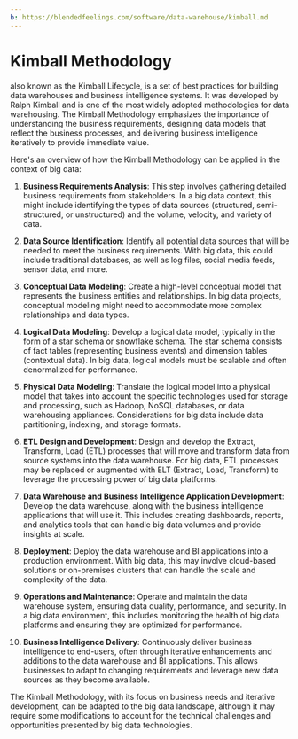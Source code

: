 ```yaml
---
b: https://blendedfeelings.com/software/data-warehouse/kimball.md
---
```


# Kimball Methodology 
also known as the Kimball Lifecycle, is a set of best practices for building data warehouses and business intelligence systems. It was developed by Ralph Kimball and is one of the most widely adopted methodologies for data warehousing. The Kimball Methodology emphasizes the importance of understanding the business requirements, designing data models that reflect the business processes, and delivering business intelligence iteratively to provide immediate value.

Here's an overview of how the Kimball Methodology can be applied in the context of big data:

1. **Business Requirements Analysis**: This step involves gathering detailed business requirements from stakeholders. In a big data context, this might include identifying the types of data sources (structured, semi-structured, or unstructured) and the volume, velocity, and variety of data.

2. **Data Source Identification**: Identify all potential data sources that will be needed to meet the business requirements. With big data, this could include traditional databases, as well as log files, social media feeds, sensor data, and more.

3. **Conceptual Data Modeling**: Create a high-level conceptual model that represents the business entities and relationships. In big data projects, conceptual modeling might need to accommodate more complex relationships and data types.

4. **Logical Data Modeling**: Develop a logical data model, typically in the form of a star schema or snowflake schema. The star schema consists of fact tables (representing business events) and dimension tables (contextual data). In big data, logical models must be scalable and often denormalized for performance.

5. **Physical Data Modeling**: Translate the logical model into a physical model that takes into account the specific technologies used for storage and processing, such as Hadoop, NoSQL databases, or data warehousing appliances. Considerations for big data include data partitioning, indexing, and storage formats.

6. **ETL Design and Development**: Design and develop the Extract, Transform, Load (ETL) processes that will move and transform data from source systems into the data warehouse. For big data, ETL processes may be replaced or augmented with ELT (Extract, Load, Transform) to leverage the processing power of big data platforms.

7. **Data Warehouse and Business Intelligence Application Development**: Develop the data warehouse, along with the business intelligence applications that will use it. This includes creating dashboards, reports, and analytics tools that can handle big data volumes and provide insights at scale.

8. **Deployment**: Deploy the data warehouse and BI applications into a production environment. With big data, this may involve cloud-based solutions or on-premises clusters that can handle the scale and complexity of the data.

9. **Operations and Maintenance**: Operate and maintain the data warehouse system, ensuring data quality, performance, and security. In a big data environment, this includes monitoring the health of big data platforms and ensuring they are optimized for performance.

10. **Business Intelligence Delivery**: Continuously deliver business intelligence to end-users, often through iterative enhancements and additions to the data warehouse and BI applications. This allows businesses to adapt to changing requirements and leverage new data sources as they become available.

The Kimball Methodology, with its focus on business needs and iterative development, can be adapted to the big data landscape, although it may require some modifications to account for the technical challenges and opportunities presented by big data technologies.